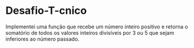 # Desafio-T-cnico
Implementei uma função que recebe um número inteiro positivo e retorna o somatório de todos os valores inteiros divisíveis por 3 ou 5 que sejam inferiores ao número passado.
